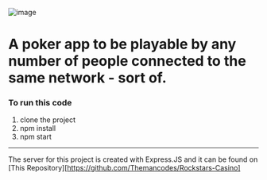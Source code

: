 ![image](https://user-images.githubusercontent.com/20373486/124627193-f6853700-de44-11eb-881c-ed7b94c277bf.png)

# A poker app to be playable by any number of people connected to the same network - sort of.

### To run this code

1. clone the project
2. npm install
3. npm start

----

The server for this project is created with Express.JS and it can be found on
[This Repository][https://github.com/Themancodes/Rockstars-Casino]
